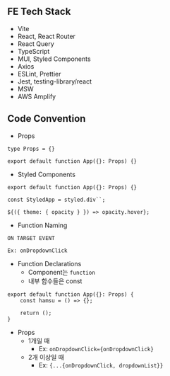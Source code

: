 ## FE Tech Stack
- Vite
- React, React Router
- React Query
- TypeScript
- MUI, Styled Components
- Axios
- ESLint, Prettier
- Jest, testing-library/react
- MSW
- AWS Amplify
## Code Convention
- Props
```
type Props = {}

export default function App({}: Props) {}
```
- Styled Components
```
export default function App({}: Props) {}

const StyledApp = styled.div``;
```

```
${({ theme: { opacity } }) => opacity.hover};
```
- Function Naming
```
ON TARGET EVENT

Ex: onDropdownClick
```
- Function Declarations
	- Component는 `function`
	- 내부 함수들은 const
```
export default function App({}: Props) {
	const hamsu = () => {};
	
	return ();
}
```
- Props
	- 1개일 때
		- Ex: `onDropdownClick={onDropdownClick}`
	- 2개 이상일 때
		- Ex: `{...{onDropdownClick, dropdownList}}`
